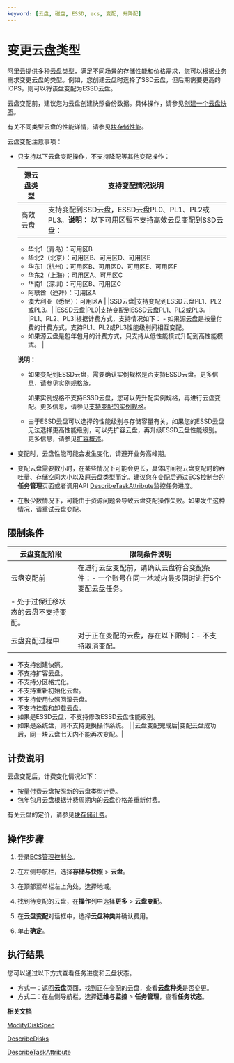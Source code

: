 ```yaml
---
keyword: [云盘, 磁盘, ESSD, ecs, 变配, 升降配]
---
```


# 变更云盘类型

阿里云提供多种云盘类型，满足不同场景的存储性能和价格需求，您可以根据业务需求变更云盘的类型。例如，您创建云盘时选择了SSD云盘，但后期需要更高的IOPS，则可以将该盘变配为ESSD云盘。

云盘变配前，建议您为云盘创建快照备份数据。具体操作，请参见[创建一个云盘快照](/intl.zh-CN/快照/使用快照/创建一个云盘快照.md)。

有关不同类型云盘的性能详情，请参见[块存储性能](/intl.zh-CN/块存储/性能/块存储性能.md)。

云盘变配注意事项：

-   只支持以下云盘变配操作，不支持降配等其他变配操作：

    |源云盘类型|支持变配情况说明|
    |-----|--------|
    |高效云盘|支持变配到SSD云盘，ESSD云盘PL0、PL1、PL2或PL3。**说明：** 以下可用区暂不支持高效云盘变配到SSD云盘：

    -   华北1（青岛）：可用区B
    -   华北2（北京）：可用区B、可用区D、可用区E
    -   华东1（杭州）：可用区B、可用区D、可用区E、可用区F
    -   华东2（上海）：可用区A、可用区C
    -   华南1（深圳）：可用区B、可用区C
    -   阿联酋（迪拜）：可用区A
    -   澳大利亚（悉尼）：可用区A |
    |SSD云盘|支持变配到ESSD云盘PL1、PL2或PL3。|
    |ESSD云盘|PL0|支持变配到ESSD云盘PL1、PL2或PL3。|
    |PL1、PL2、PL3|根据计费方式，支持情况如下：    -   如果源云盘是按量付费的计费方式，支持PL1、PL2或PL3性能级别间相互变配。
    -   如果源云盘是包年包月的计费方式，只支持从低性能模式升配到高性能模式。 |

    **说明：**

    -   如果变配到ESSD云盘，需要确认实例规格是否支持ESSD云盘。更多信息，请参见[实例规格族](/intl.zh-CN/实例/实例规格族.md)。

        如果实例规格不支持ESSD云盘，您可以先升配实例规格，再进行云盘变配。更多信息，请参见[支持变配的实例规格](/intl.zh-CN/实例/升降配实例/修改实例规格/支持变配的实例规格.md)。

    -   由于ESSD云盘可以选择的性能级别与存储容量有关，如果您的ESSD云盘无法选择更高性能级别，可以先扩容云盘，再升级ESSD云盘性能级别。更多信息，请参见[扩容概述](/intl.zh-CN/块存储/扩容云盘/扩容概述.md)。
-   变配时，云盘性能可能会发生变化，请避开业务高峰期。
-   变配云盘需要数小时，在某些情况下可能会更长，具体时间视云盘变配时的吞吐量、存储空间大小以及原云盘类型而定。建议您在变配后通过ECS控制台的**任务管理**页面或者调用API [DescribeTaskAttribute](/intl.zh-CN/API参考/其他接口/DescribeTaskAttribute.md)监控任务进度。
-   在极少数情况下，可能由于资源问题会导致云盘变配操作失败。如果发生这种情况，请重试云盘变配。

## 限制条件

|云盘变配阶段|限制条件说明|
|------|------|
|云盘变配前|在进行云盘变配前，请确认云盘符合变配条件：-   一个账号在同一地域内最多同时进行5个变配云盘任务。
-   处于过保迁移状态的云盘不支持变配。 |
|云盘变配过程中|对于正在变配的云盘，存在以下限制：-   不支持取消变配。
-   不支持创建快照。
-   不支持扩容云盘。
-   不支持分区格式化。
-   不支持重新初始化云盘。
-   不支持使用快照回滚云盘。
-   不支持挂载和卸载云盘。
-   如果是ESSD云盘，不支持修改ESSD云盘性能级别。
-   如果是系统盘，则不支持更换操作系统。 |
|云盘变配完成后|变配云盘成功后，同一块云盘七天内不能再次变配。|

## 计费说明

云盘变配后，计费变化情况如下：

-   按量付费云盘按照新的云盘类型计费。
-   包年包月云盘根据计费周期内的云盘价格差重新付费。

有关云盘的定价，请参见[块存储计费](/intl.zh-CN/产品计费/计费项/块存储计费.md)。

## 操作步骤

1.  登录[ECS管理控制台](https://ecs.console.aliyun.com)。

2.  在左侧导航栏，选择**存储与快照** \> **云盘**。

3.  在顶部菜单栏左上角处，选择地域。

4.  找到待变配的云盘，在**操作**列中选择**更多** \> **云盘变配**。

5.  在**云盘变配**对话框中，选择**云盘种类**并确认费用。

6.  单击**确定**。


## 执行结果

您可以通过以下方式查看任务进度和云盘状态。

-   方式一：返回**云盘**页面，找到正在变配的云盘，查看**云盘种类**是否变更。
-   方式二：在左侧导航栏，选择**运维与监控** \> **任务管理**，查看**任务状态**。

**相关文档**  


[ModifyDiskSpec](/intl.zh-CN/API参考/磁盘/ModifyDiskSpec.md)

[DescribeDisks](/intl.zh-CN/API参考/磁盘/DescribeDisks.md)

[DescribeTaskAttribute](/intl.zh-CN/API参考/其他接口/DescribeTaskAttribute.md)

